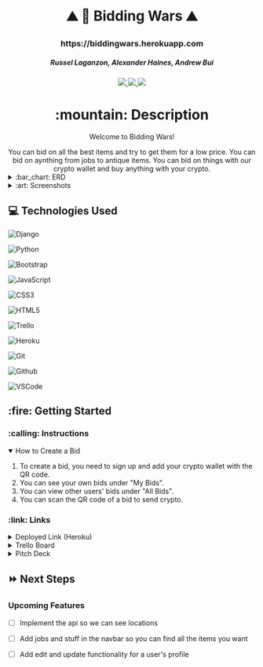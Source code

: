 <div  align="center">

<h1>

:mountain: :school: Bidding Wars :mountain:

</h1>

<h3>https://biddingwars.herokuapp.com</h3>

<h5>Russel Laganzon, Alexander Haines, Andrew Bui</h5>

<a  href="https://www.linkedin.com/in/alexander-haines-9a9956238/"  target="_blank">
<img src="https://img.shields.io/badge/-@russellaganzon-blue?style=flat&logo=Linkedin&logoColor=white"/>
</a>
<a  href="https://www.linkedin.com/in/russel-laganzon/"  target="_blank">
<img src="https://img.shields.io/badge/-@alexanderhaines-blue?style=flat&logo=Linkedin&logoColor=white"/>
</a>
<a  href="https://www.linkedin.com/in/andrew-quang-bui/"  target="_blank">
<img src="https://img.shields.io/badge/-@andrewbui-blue?style=flat&logo=Linkedin&logoColor=white"/>
</a>

<h1>:mountain: Description</h1>

<p>Welcome to Bidding Wars!</p>
You can bid on all the best items and try to get them for a low price. You can bid on aynthing from jobs to antique items. You can bid on things with our crypto wallet and buy anything with your crypto.

</div>

<details>

<summary>:bar_chart: ERD</summary>

| Description | Screenshot |

| :----------: | ---------- |

| <h3>ERD</h3> | <img  src="https://i.imgur.com/bKFV2eb.png" width="700"/> |

</details>

  

<details>

<summary>:art: Screenshots</summary>


<h3  align="center">Home Page (as User)</h3> | <img src="https://i.imgur.com/D0bUb6M.png" width="700"/>
<h3  align="center">Home Page (as Visitor)</h3> | <img src="https://i.imgur.com/0qBzdIY.png" width="700"/>
<h3  align="center">Add Bid</h3> | <img src="https://i.imgur.com/R1Fftj1.png" width="700"/>
<h3  align="center">All Bids</h3> | <img src="https://i.imgur.com/Nrl5bQ6.png" width="700"/>
<h3  align="center">User Bids</h3> | <img src="https://i.imgur.com/0nP5Go9.png" width="700"/>
<h3  align="center">Make Bids</h3> | <img src="https://i.imgur.com/hVgkYyv.png" width="700"/>
<h3  align="center">Sign Up</h3> | <img src="https://i.imgur.com/egLCRbk.png" width="700"/>
<h3  align="center">Log In</h3> | <img src="https://i.imgur.com/cjPq670.png" width="700"/>

</details>

## :computer: Technologies Used

![Django](https://img.shields.io/badge/django-%23092E20.svg?style=for-the-badge&logo=django&logoColor=white)
  
![Python](https://img.shields.io/badge/python-3670A0?style=for-the-badge&logo=python&logoColor=ffdd54)

![Bootstrap](https://img.shields.io/badge/bootstrap-%23563D7C.svg?style=for-the-badge&logo=bootstrap&logoColor=white)

![JavaScript](https://img.shields.io/badge/-JavaScript-333?style=flat&logo=javascript)

![CSS3](https://img.shields.io/badge/-CSS-333?style=flat&logo=css3)

![HTML5](https://img.shields.io/badge/-HTML5-333?style=flat&logo=html5)

![Trello](https://img.shields.io/badge/-Trello-333?style=flat&logo=trello)

![Heroku](https://img.shields.io/badge/-Heroku-333?style=flat&logo=heroku)

![Git](https://img.shields.io/badge/-Git-333?style=flat&logo=git)

![Github](https://img.shields.io/badge/-GitHub-333?style=flat&logo=github)

![VSCode](https://img.shields.io/badge/-VS_Code-333?style=flat&logo=visualstudio)

  

<h2>:fire: Getting Started</h2>

  

<h3>:calling: Instructions</h3>

<details  open>

<summary>How to Create a Bid</summary>

<ol>

<li>To create a bid, you need to sign up and add your crypto wallet with the QR code.</li>

<li>You can see your own bids under "My Bids".</li>

<li>You can view other users' bids under "All Bids".</li>

<li>You can scan the QR code of a bid to send crypto.</li>

</ol>

</details>

<h3>:link: Links</h3>
<details>
  <summary>Deployed Link (Heroku)</summary> 
  <a href="https://biddingwars.herokuapp.com"></a>
</details>

<details>
  <summary>Trello Board</summary>
  <a href="https://trello.com/b/tQjXhAb2/bidding-wars">https://trello.com/b/tQjXhAb2/bidding-wars</a>
</details>

<details>
  <summary>Pitch Deck</summary>
  <a href="https://docs.google.com/presentation/d/1W7sctJsqlTuLoDsJuklFTEo6R7LzKr0Gk29IPp0CqIU/edit?usp=sharing"></a>
</details>

## :fast_forward: Next Steps

### Upcoming Features

- [ ] Implement the api so we can see locations

- [ ] Add jobs and stuff in the navbar so you can find all the items you want

- [ ] Add edit and update functionality for a user's profile
